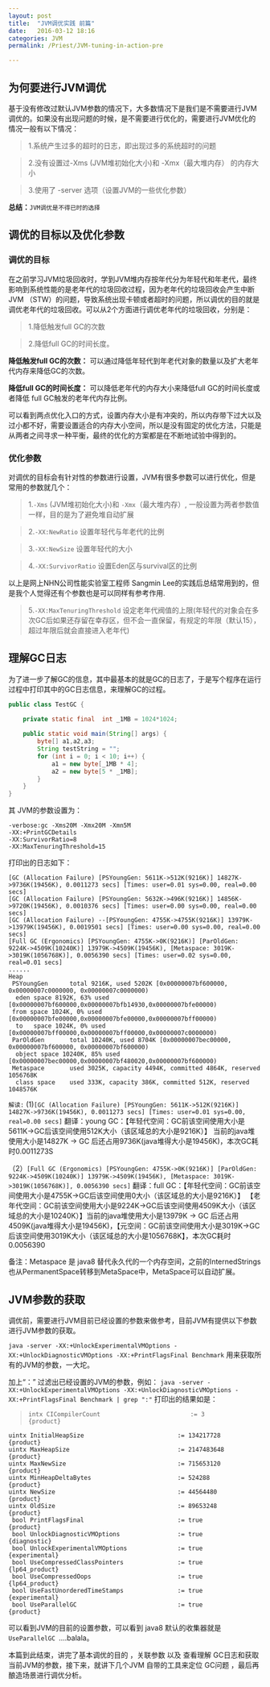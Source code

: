 ```yaml
---
layout: post
title:  "JVM调优实践 前篇"
date:   2016-03-12 18:16
categories: JVM
permalink: /Priest/JVM-tuning-in-action-pre

---
```




<h2>为何要进行JVM调优</h2>
	
基于没有修改过默认JVM参数的情况下，大多数情况下是我们是不需要进行JVM调优的。如果没有出现问题的时候，是不需要进行优化的，需要进行JVM优化的情况一般有以下情况：

>1.系统产生过多的超时的日志，即出现过多的系统超时的问题

>2.没有设置过-Xms (JVM堆初始化大小)和 -Xmx（最大堆内存） 的内存大小

>3.使用了 -server 选项（设置JVM的一些优化参数）

**总结：**`JVM调优是不得已时的选择`

<h2>调优的目标以及优化参数</h2>

<h3>调优的目标</h3>

在之前学习JVM垃圾回收时，学到JVM堆内存按年代分为年轻代和年老代，最终影响到系统性能的是老年代的垃圾回收过程，因为老年代的垃圾回收会产生中断JVM （STW）的问题，导致系统出现卡顿或者超时的问题，所以调优的目的就是调优老年代的垃圾回收。可以从2个方面进行调优老年代的垃圾回收，分别是：

>1.降低触发full GC的次数

>2.降低full GC的时间长度。

**降低触发full GC的次数：**   可以通过降低年轻代到年老代对象的数量以及扩大老年代内存来降低GC的次数。

**降低full GC的时间长度：**   可以降低老年代的内存大小来降低full GC的时间长度或者降低 full GC触发的老年代内存比例。

可以看到两点优化入口的方式，设置内存大小是有冲突的，所以内存带下过大以及过小都不好，需要设置适合的内存大小空间，所以是没有固定的优化方法，只能是从两者之间寻求一种平衡，最终的优化的方案都是在不断地试验中得到的。

<h3>优化参数</h3>

对调优的目标会有针对性的参数进行设置，JVM有很多参数可以进行优化，但是常用的参数就几个：

>1.`-Xms` (JVM堆初始化大小)和 `-Xmx`（最大堆内存）, 一般设置为两者参数值一样，目的是为了避免堆自动扩展

>2.`-XX:NewRatio` 设置年轻代与年老代的比例

>3.`-XX:NewSize` 设置年轻代的大小

>4.`-XX:SurvivorRatio`  设置Eden区与survival区的比例   


以上是网上NHN公司性能实验室工程师 Sangmin Lee的实践后总结常用到的，但是我个人觉得还有个参数也是可以同样有参考作用.

>5.`-XX:MaxTenuringThreshold`  设定老年代阀值的上限(年轻代的对象会在多次GC后如果还存留在幸存区，但不会一直保留，有规定的年限（默认15），超过年限后就会直接进入老年代)


<h2>理解GC日志</h2>

为了进一步了解GC的信息，其中最基本的就是GC的日志了，于是写个程序在运行过程中打印其中的GC日志信息，来理解GC的过程。

```java
public class TestGC {

	private static final  int _1MB = 1024*1024;
		
	public static void main(String[] args) {
	    byte[] a1,a2,a3;
	    String testString = "";
	    for (int i = 0; i < 10; i++) {
	        a1 = new byte[_1MB * 4];
	        a2 = new byte[5 * _1MB];
	    }
	}
}
```
 
其 JVM的参数设置为：

	-verbose:gc -Xms20M -Xmx20M -Xmn5M
	-XX:+PrintGCDetails
	-XX:SurvivorRatio=8
	-XX:MaxTenuringThreshold=15

打印出的日志如下：

	[GC (Allocation Failure) [PSYoungGen: 5611K->512K(9216K)] 14827K->9736K(19456K), 0.0011273 secs] [Times: user=0.01 sys=0.00, real=0.00 secs] 
	[GC (Allocation Failure) [PSYoungGen: 5632K->496K(9216K)] 14856K->9720K(19456K), 0.0010376 secs] [Times: user=0.00 sys=0.00, real=0.00 secs] 
	[GC (Allocation Failure) --[PSYoungGen: 4755K->4755K(9216K)] 13979K->13979K(19456K), 0.0019501 secs] [Times: user=0.00 sys=0.00, real=0.00 secs] 
	[Full GC (Ergonomics) [PSYoungGen: 4755K->0K(9216K)] [ParOldGen: 9224K->4509K(10240K)] 13979K->4509K(19456K), [Metaspace: 3019K->3019K(1056768K)], 0.0056390 secs] [Times: user=0.02 sys=0.00, real=0.01 secs] 
	......
	Heap
	 PSYoungGen      total 9216K, used 5202K [0x00000007bf600000, 	0x00000007c0000000, 0x00000007c0000000)
 	  eden space 8192K, 63% used 		[0x00000007bf600000,0x00000007bfb14930,0x00000007bfe00000)
 	 from space 1024K, 0% used [0x00000007bfe00000,0x00000007bfe00000,0x00000007bff00000)
 	  to   space 1024K, 0% used [0x00000007bff00000,0x00000007bff00000,0x00000007c0000000)
	 ParOldGen       total 10240K, used 8704K [0x00000007bec00000, 0x00000007bf600000, 0x00000007bf600000)
	  object space 10240K, 85% used [0x00000007bec00000,0x00000007bf480020,0x00000007bf600000)
	 Metaspace       used 3025K, capacity 4494K, committed 4864K, reserved 1056768K
	  class space    used 333K, capacity 386K, committed 512K, reserved 1048576K

`解读:`
(1)`[GC (Allocation Failure) [PSYoungGen: 5611K->512K(9216K)] 14827K->9736K(19456K), 0.0011273 secs] [Times: user=0.01 sys=0.00, real=0.00 secs]`
翻译：young GC：【年轻代空间：GC前该空间使用大小是5611K->GC后该空间使用512K大小（该区域总的大小是9216K）】 当前的java堆使用大小是14827K -> GC 后还占用9736K(java堆得大小是19456K)，本次GC耗时0.0011273S

（2）`[Full GC (Ergonomics) [PSYoungGen: 4755K->0K(9216K)] [ParOldGen: 9224K->4509K(10240K)] 13979K->4509K(19456K), [Metaspace: 3019K->3019K(1056768K)], 0.0056390 secs]`
翻译：full GC：【年轻代空间：GC前该空间使用大小是4755K->GC后该空间使用0大小（该区域总的大小是9216K）】 【老年代空间：GC前该空间使用大小是9224K->GC后该空间使用4509K大小（该区域总的大小是10240K）】当前的java堆使用大小是13979K -> GC 后还占用4509K(java堆得大小是19456K)，【元空间：GC前该空间使用大小是3019K->GC后该空间使用3019K大小（该区域总的大小是1056768K】，本次GC耗时0.0056390

备注：Metaspace 是 java8 替代永久代的一个内存空间，之前的InternedStrings 也从PermanentSpace转移到MetaSpace中，MetaSpace可以自动扩展。

<h2>JVM参数的获取</h2>

调优前，需要进行JVM目前已经设置的参数来做参考，目前JVM有提供以下参数进行JVM参数的获取。

`java -server -XX:+UnlockExperimentalVMOptions -XX:+UnlockDiagnosticVMOptions -XX:+PrintFlagsFinal Benchmark` 用来获取所有的JVM的参数，一大坨。

加上“：” 过滤出已经设置的JVM的参数，例如：
`java -server -XX:+UnlockExperimentalVMOptions -XX:+UnlockDiagnosticVMOptions -XX:+PrintFlagsFinal Benchmark | grep ":"`  打印出的结果如是：

>     intx CICompilerCount                         := 3                                   {product}
    uintx InitialHeapSize                          := 134217728                           {product}
    uintx MaxHeapSize                              := 2147483648                          {product}
    uintx MaxNewSize                               := 715653120                           {product}
    uintx MinHeapDeltaBytes                        := 524288                              {product}
    uintx NewSize                                  := 44564480                            {product}
    uintx OldSize                                  := 89653248                            {product}
     bool PrintFlagsFinal                          := true                                {product}
     bool UnlockDiagnosticVMOptions                := true                                {diagnostic}
     bool UnlockExperimentalVMOptions              := true                                {experimental}
     bool UseCompressedClassPointers               := true                                {lp64_product}
     bool UseCompressedOops                        := true                                {lp64_product}
     bool UseFastUnorderedTimeStamps               := true                                {experimental}
     bool UseParallelGC                            := true                                {product}
 

 可以看到JVM的目前的设置参数，可以看到 java8 默认的收集器就是 `UseParallelGC `....balala。
 
 本篇到此结束，讲完了基本调优的目的 ，关联参数 以及 查看理解 GC日志和获取当前JVM的参数，接下来，就讲下几个JVM 自带的工具来定位 GC问题 ，最后再酿造场景进行调优分析。












